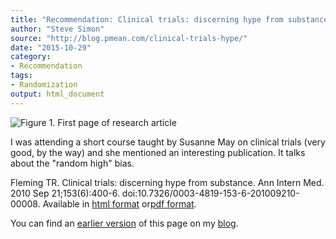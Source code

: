 ```yaml
---
title: "Recommendation: Clinical trials: discerning hype from substance"
author: "Steve Simon"
source: "http://blog.pmean.com/clinical-trials-hype/"
date: "2015-10-29"
category:
- Recommendation
tags:
- Randomization
output: html_document
---
```


![Figure 1. First page of research article](http://www.pmean.com/new-images/15/clinical-trials-hype-01.png)

<div class="notes">

I was attending a short course taught by Susanne May on clinical trials (very good, by the way) and she mentioned an interesting publication. It talks about the "random high" bias.

Fleming TR. Clinical trials: discerning hype from substance. Ann Intern Med. 2010 Sep 21;153(6):400-6. doi:10.7326/0003-4819-153-6-201009210-00008. Available in [html format][fle1] or[pdf format][fle2].

You can find an [earlier version][sim1] of this page on my [blog][sim2].

[sim1]: http://blog.pmean.com/clinical-trials-hype/
[sim2]: http://blog.pmean.com

[fle1]: https://www.ncbi.nlm.nih.gov/pmc/articles/PMC3735615/
[fle2]: https://www.ncbi.nlm.nih.gov/pmc/articles/PMC3735615/pdf/nihms495737.pdf

</div>


